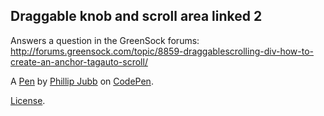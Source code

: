 Draggable knob and scroll area linked 2
---------------------------------------
Answers a question in the GreenSock forums: http://forums.greensock.com/topic/8859-draggablescrolling-div-how-to-create-an-anchor-tagauto-scroll/

A [Pen](https://codepen.io/philjubb/pen/NzoEmG) by [Phillip Jubb](https://codepen.io/philjubb) on [CodePen](https://codepen.io).

[License](https://codepen.io/philjubb/pen/NzoEmG/license).